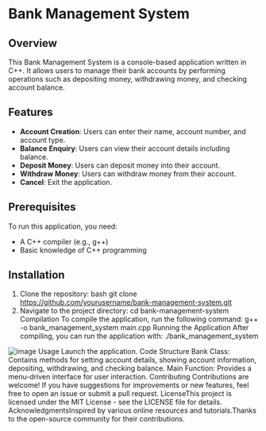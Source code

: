 # Bank Management System

## Overview
This Bank Management System is a console-based application written in C++. It allows users to manage their bank accounts by performing operations such as depositing money, withdrawing money, and checking account balance.

## Features
- **Account Creation**: Users can enter their name, account number, and account type.
- **Balance Enquiry**: Users can view their account details including balance.
- **Deposit Money**: Users can deposit money into their account.
- **Withdraw Money**: Users can withdraw money from their account.
- **Cancel**: Exit the application.

## Prerequisites
To run this application, you need:
- A C++ compiler (e.g., g++)
- Basic knowledge of C++ programming

## Installation
1. Clone the repository:
   bash
   git clone https://github.com/yourusername/bank-management-system.git
2. Navigate to the project directory:
cd bank-management-system
Compilation
To compile the application, run the following command:
g++ -o bank_management_system main.cpp
Running the Application
After compiling, you can run the application with:
./bank_management_system


![image](https://github.com/user-attachments/assets/82249406-5201-48c1-8002-4dd3792c4ccd)
Usage
Launch the application.
Code Structure
Bank Class: Contains methods for setting account details, showing account information, depositing, withdrawing, and checking balance.
Main Function: Provides a menu-driven interface for user interaction.
Contributing
Contributions are welcome! If you have suggestions for improvements or new features, feel free to open an issue or submit a pull request.
LicenseThis project is licensed under the MIT License - see the LICENSE  file for details.
AcknowledgmentsInspired by various online resources and tutorials.Thanks to the open-source community for their contributions.
